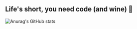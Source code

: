 ## Life's short, you need code (and wine) :wine_glass:


![Anurag's GitHub stats](https://github-readme-stats.vercel.app/api?username=vodkamitlime&show_icons=true&theme=onedark)
